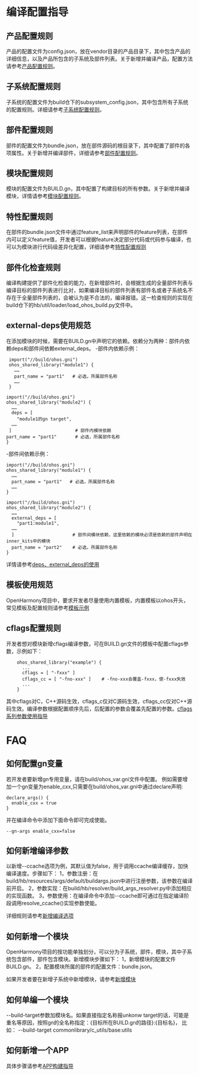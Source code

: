# 编译配置指导

## 产品配置规则
产品的配置文件为config.json，放在vendor目录的产品目录下，其中包含产品的详细信息，以及产品所包含的子系统及部件列表。关于新增并编译产品，配置方法请参考[产品配置规则](https://gitee.com/openharmony/docs/blob/master/zh-cn/device-dev/subsystems/subsys-build-product.md)。

## 子系统配置规则
子系统的配置文件为build仓下的subsystem_config.json，其中包含所有子系统的配置规则。详细请参考[子系统配置规则](https://gitee.com/openharmony/docs/blob/master/zh-cn/device-dev/subsystems/subsys-build-subsystem.md)。

## 部件配置规则
部件的配置文件为bundle.json，放在部件源码的根目录下，其中配置了部件的各项属性。关于新增并编译部件，详细请参考[部件配置规则](https://gitee.com/openharmony/docs/blob/master/zh-cn/device-dev/subsystems/subsys-build-component.md)。

## 模块配置规则
模块的配置文件为BUILD.gn，其中配置了构建目标的所有参数。关于新增并编译模块，详情请参考[模块配置规则](https://gitee.com/openharmony/docs/blob/master/zh-cn/device-dev/subsystems/subsys-build-module.md)。

## 特性配置规则
在部件的bundle.json文件中通过feature_list来声明部件的feature列表，在部件内可以定义feature值，开发者可以根据feature决定部分代码或代码参与编译，也可以为模块进行代码级差异化配置，详细请参考[特性配置规则](https://gitee.com/openharmony/docs/blob/master/zh-cn/device-dev/subsystems/subsys-build-feature.md)

## 部件化检查规则
编译构建提供了部件化检查的能力，在新增部件时，会根据生成的全量部件列表与编译目标的部件列表进行比对，如果编译目标的部件列表有部件名或者子系统名不存在于全量部件列表的，会被认为是不合法的，编译报错。这一检查规则的实现在build仓下的hb/util/loader/load_ohos_build.py文件中。

## external-deps使用规范
在添加模块的时候，需要在BUILD.gn中声明它的依赖。依赖分为两种：部件内依赖deps和部件间依赖external_deps。
-部件内依赖示例：
 ```shell
  import("//build/ohos.gni")
  ohos_shared_library("module1") {
    ……
    part_name = "part1"   # 必选，所属部件名称
    ……
  }
  ```

  ```shell
  import("//build/ohos.gni")
  ohos_shared_library("module2") {
    ……
    deps = [
      "module1的gn target",
    ……
   ]                        # 部件内模块依赖
  part_name = "part1"       # 必选，所属部件名称
  }
  ```

-部件间依赖示例：
  ```shell
  import("//build/ohos.gni")
  ohos_shared_library("module1") {
    ……
    part_name = "part1"   # 必选，所属部件名称
    ……
  }
  ```

  ```shell
  import("//build/ohos.gni")
  ohos_shared_library("module2") {
    ……
    external_deps = [
      "part1:module1",
    ……
    ]                      # 部件间模块依赖，这里依赖的模块必须是依赖的部件声明在inner_kits中的模块
    part_name = "part2"    # 必选，所属部件名称
  }
  ```



详情请参考[deps、external_deps的使用](https://gitee.com/openharmony/docs/blob/master/zh-cn/device-dev/subsystems/subsys-build-reference.md#%E5%85%B3%E4%BA%8Edepsexternal_deps%E7%9A%84%E4%BD%BF%E7%94%A8)

## 模板使用规范
OpenHarmony项目中，要求开发者尽量使用内置模板，内置模板以ohos开头，常见模板及配置规则请参考[模板示例](https://gitee.com/openharmony/docs/blob/master/zh-cn/device-dev/subsystems/subsys-build-module.md)

## cflags配置规则
开发者想对模块新增cflags编译参数，可在BUILD.gn文件的模板中配置cflags参数，示例如下：
```
    ohos_shared_library("example") {
      ...
      cflags = [ "-fxxx" ]
      cflags_cc = [ "-fno-xxx" ]    # -fno-xxx会覆盖-fxxx，使-fxxx失效
      ...
    }
```
其中cflags对C，C++源码生效，cflags_c仅对C源码生效，cflags_cc仅对C++源码生效。编译参数根据配置顺序先后，后配置的参数会覆盖先配置的参数。[cflags系列参数使用指导](https://gitee.com/openharmony/build/blob/master/docs/cflags%E7%B3%BB%E5%88%97%E5%8F%82%E6%95%B0%E4%BD%BF%E7%94%A8%E6%8C%87%E5%AF%BC.md)




# FAQ

## 如何配置gn变量
若开发者要新增gn专用变量，请在build/ohos_var.gni文件中配置。
例如需要增加一个gn变量为enable_cxx,只需要在build/ohos_var.gni中通过declare声明:
```
declare_args() {
  enable_cxx = true
}
```
并在编译命令中添加下面命令即可完成使能。
```
--gn-args enable_cxx=false
```

## 如何新增编译参数
以新增--ccache选项为例，其默认值为false，用于调用ccache编译缓存，加快编译速度。步骤如下：
1，参数注册：在build/hb/resources/args/default/buildargs.json中进行注册参数，该参数在编译前开启。
2，参数实现：在build/hb/resolver/build_args_resolver.py中添加相应的实现函数。
3，参数使用：在编译命令中添加--ccache即可通过在指定编译阶段调用resolve_ccache()实现参数使能。

详细规则请参考[新增编译选项](https://gitee.com/openharmony/build/blob/master/docs/how-to-add-a-build-parameter.md)

## 如何新增一个模块
OpenHarmony项目的按功能单独划分，可以分为子系统，部件，模块，其中子系统包含部件，部件包含模块。新增模块步骤如下：
1，新增模块的配置文件BUILD.gn。
2，配置模块所属的部件的配置文件：bundle.json。

如果开发者要在新增子系统中新增模块，请参考[新增模块](https://gitee.com/openharmony/build/blob/master/docs/%E6%A0%87%E5%87%86%E7%B3%BB%E7%BB%9F%E5%A6%82%E4%BD%95%E6%B7%BB%E5%8A%A0%E4%B8%80%E4%B8%AA%E6%A8%A1%E5%9D%97.md)

## 如何单编一个模块
--build-target参数加模块名。如果直接指定名称报unkonw target的话，可能是重名等原因，按照gn的全名称指定：{目标所在BUILD.gn的路径}:{目标名}， 比如： --build-target commonlibrary/c_utils/base:utils

## 如何新增一个APP
具体步骤请参考[APP构建指导](https://gitee.com/openharmony/build/blob/master/docs/how-to-build-a-app.md)